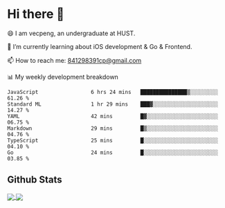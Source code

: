 
# Hi there 👋
😄 I am vecpeng, an undergraduate at HUST.

🌱 I’m currently learning about iOS development & Go & Frontend.

📫 How to reach me: 841298391cp@gmail.com

📊 My weekly development breakdown
<!--START_SECTION:waka-->

```text
JavaScript                 6 hrs 24 mins   ███████████████▒░░░░░░░░░   61.26 %
Standard ML                1 hr 29 mins    ███▓░░░░░░░░░░░░░░░░░░░░░   14.27 %
YAML                       42 mins         █▓░░░░░░░░░░░░░░░░░░░░░░░   06.75 %
Markdown                   29 mins         █▒░░░░░░░░░░░░░░░░░░░░░░░   04.76 %
TypeScript                 25 mins         █░░░░░░░░░░░░░░░░░░░░░░░░   04.10 %
Go                         24 mins         █░░░░░░░░░░░░░░░░░░░░░░░░   03.85 %
```

<!--END_SECTION:waka-->

## Github Stats
<a href="https://github.com/anuraghazra/github-readme-stats">
  <img align="center" src="https://github-readme-stats.vercel.app/api?username=vecpeng&count_private=true&hide=stars" />
</a>
<a href="https://github.com/anuraghazra/convoychat">
  <img align="center" src="https://github-readme-stats.vercel.app/api/top-langs/?username=vecpeng&layout=compact" />
</a>
